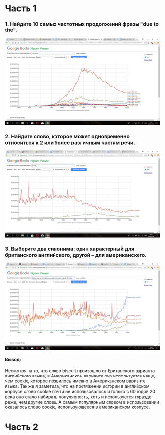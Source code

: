# Часть 1
### 1. Найдите 10 самых частотных продолжений фразы "due to the". 
![](https://github.com/PanchenkoLisa/hw6/blob/master/w61egTsxkl0.jpg?raw=true)
### 2. Найдите слово, которое может одновременно относиться к 2 или более различным частям речи.
![](https://github.com/PanchenkoLisa/hw6/blob/master/YYEP5nUFMs4.jpg?raw=true)
### 3.  Выберите два синонима: один характерный для британского английского, другой – для американского.
![](https://github.com/PanchenkoLisa/hw6/blob/master/9Z-79Gn5yiU.jpg?raw=true)
#### Вывод: 
Несмотря на то, что слово biscuit произошло от Британского варианта английского языка, в Американском варианте оно используется чаще, чем cookie, которое появилось именно в Американском варианте языка. Так же я заметила, что на протяжении истории в английском корпусе слово cookie почти не использовалось и только с 60 годов 20 века оно стало набирать популярность, хоть и используется гораздо реже, чем другие слова. А самым популярным словом в использовании оказалось слово cookie, использующееся в американском корпусе.
# Часть 2

